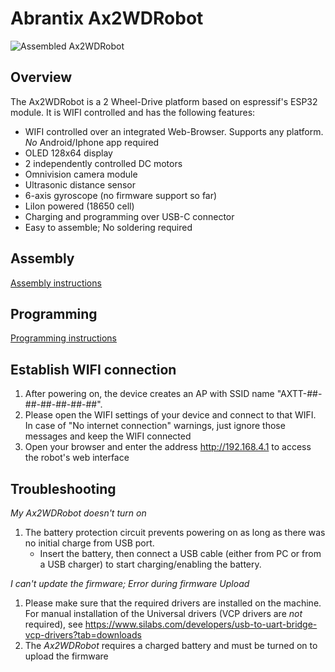 # Abrantix Ax2WDRobot

![Assembled Ax2WDRobot](Doc/assembly/final.png)

## Overview
The Ax2WDRobot is a 2 Wheel-Drive platform based on espressif's ESP32 module. It is WIFI controlled and has the following features:
- WIFI controlled over an integrated Web-Browser. Supports any platform. *No* Android/Iphone app required
- OLED 128x64 display
- 2 independently controlled DC motors
- Omnivision camera module
- Ultrasonic distance sensor
- 6-axis gyroscope (no firmware support so far)
- LiIon powered (18650 cell)
- Charging and programming over USB-C connector
- Easy to assemble; No soldering required

## Assembly
[Assembly instructions](Doc/assembly_instructions.md)

## Programming
[Programming instructions](Doc/programming.md)

## Establish WIFI connection
1. After powering on, the device creates an AP with SSID name "AXTT-##-##-##-##-##-##".
2. Please open the WIFI settings of your device and connect to that WIFI. In case of "No internet connection" warnings, just ignore those messages and keep the WIFI connected
3. Open your browser and enter the address http://192.168.4.1 to access the robot's web interface


## Troubleshooting
*My Ax2WDRobot doesn't turn on*
1. The battery protection circuit prevents powering on as long as there was no initial charge from USB port.
    - Insert the battery, then connect a USB cable (either from PC or from a USB charger) to start charging/enabling the battery.
    
    
*I can't update the firmware; Error during firmware Upload*
1. Please make sure that the required drivers are installed on the machine. For manual installation of the Universal drivers (VCP drivers are _not_ required), see https://www.silabs.com/developers/usb-to-uart-bridge-vcp-drivers?tab=downloads
2. The *Ax2WDRobot* requires a charged battery and must be turned on to upload the firmware

